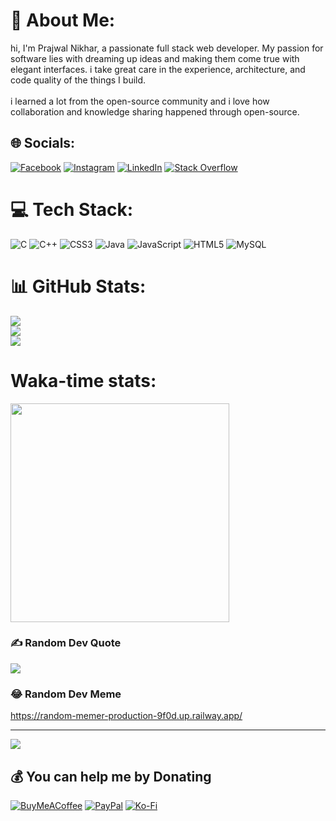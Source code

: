 # 💫 About Me:
hi, I'm Prajwal Nikhar, a passionate full stack web developer. My passion for software lies with dreaming up ideas and making them come true with elegant interfaces. i take great care in the experience, architecture, and code quality of the things I build.<br><br> i learned a lot from the open-source community and i love how collaboration and knowledge sharing happened through open-source.


## 🌐 Socials:
[![Facebook](https://img.shields.io/badge/Facebook-%231877F2.svg?logo=Facebook&logoColor=white)](https://facebook.com/jjeerryyy28) [![Instagram](https://img.shields.io/badge/Instagram-%23E4405F.svg?logo=Instagram&logoColor=white)](https://instagram.com/_prajwal_nikhar) [![LinkedIn](https://img.shields.io/badge/LinkedIn-%230077B5.svg?logo=linkedin&logoColor=white)](https://linkedin.com/in/prajwalnikhar) [![Stack Overflow](https://img.shields.io/badge/-Stackoverflow-FE7A16?logo=stack-overflow&logoColor=white)](https://stackoverflow.com/users/prajwal-nikhar) 

# 💻 Tech Stack:
![C](https://img.shields.io/badge/c-%2300599C.svg?style=plastic&logo=c&logoColor=white) ![C++](https://img.shields.io/badge/c++-%2300599C.svg?style=plastic&logo=c%2B%2B&logoColor=white) ![CSS3](https://img.shields.io/badge/css3-%231572B6.svg?style=plastic&logo=css3&logoColor=white) ![Java](https://img.shields.io/badge/java-%23ED8B00.svg?style=plastic&logo=java&logoColor=white) ![JavaScript](https://img.shields.io/badge/javascript-%23323330.svg?style=plastic&logo=javascript&logoColor=%23F7DF1E) ![HTML5](https://img.shields.io/badge/html5-%23E34F26.svg?style=plastic&logo=html5&logoColor=white) ![MySQL](https://img.shields.io/badge/mysql-%2300f.svg?style=plastic&logo=mysql&logoColor=white)
# 📊 GitHub Stats:
![](https://github-readme-stats.vercel.app/api?username=jjeerryyy28&theme=buefy&hide_border=false&include_all_commits=true&count_private=true)<br/>
![](https://github-readme-streak-stats.herokuapp.com/?user=jjeerryyy28&theme=buefy&hide_border=false)<br/>
![](https://github-readme-stats.vercel.app/api/top-langs/?username=jjeerryyy28&theme=buefy&hide_border=false&include_all_commits=true&count_private=true&layout=compact)

# Waka-time stats:
<img src="https://wakatime.com/share/@c1a97f4b-c71b-4c18-8694-ef3e989be7f5/921db184-ffc0-41f8-ba3d-ab71947fbd95.svg" height="350px"/>

### ✍️ Random Dev Quote
![](https://quotes-github-readme.vercel.app/api?type=horizontal&theme=radical)

### 😂 Random Dev Meme
https://random-memer-production-9f0d.up.railway.app/

---
<a href="https://visitcount.itsvg.in">
  <img src="https://visitcount.itsvg.in/api?id=jjerryyy28&label=Profile%20Views&icon=9&pretty=false" />
</a>

  ## 💰 You can help me by Donating
  [![BuyMeACoffee](https://img.shields.io/badge/Buy%20Me%20a%20Coffee-ffdd00?style=for-the-badge&logo=buy-me-a-coffee&logoColor=black)](https://buymeacoffee.com/prajwalnikhar) [![PayPal](https://img.shields.io/badge/PayPal-00457C?style=for-the-badge&logo=paypal&logoColor=white)](https://paypal.me/PrajwalNikhar) [![Ko-Fi](https://img.shields.io/badge/Ko--fi-F16061?style=for-the-badge&logo=ko-fi&logoColor=white)](https://ko-fi.com/prajwalnikhar) 


  
<!-- Proudly created with GPRM ( https://gprm.itsvg.in ) -->

